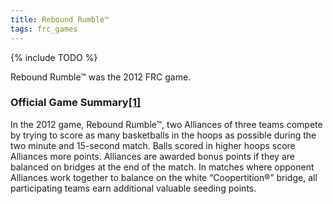 ```yaml
---
title: Rebound Rumble™
tags: frc_games
---
```

{% include TODO %}

Rebound Rumble™ was the 2012 FRC game.

### Official Game Summary[[1]](https://web.archive.org/web/20150316194933/http://www3.usfirst.org/sites/default/files/uploadedFiles/Who/FIRST_History/FRC_Game_Summaries_Photos.pdf "https://web.archive.org/web/20150316194933/http://www3.usfirst.org/sites/default/files/uploadedFiles/Who/FIRST_History/FRC_Game_Summaries_Photos.pdf")
In the 2012 game, Rebound Rumble™, two Alliances of three teams compete by trying to score as many basketballs in the hoops as possible during the two minute and 15-second match. Balls scored in higher hoops score Alliances more points. Alliances are awarded bonus points if they are balanced on bridges at the end of the match. In matches where opponent Alliances work together to balance on the white “Coopertition®” bridge, all participating teams earn additional valuable seeding points.
